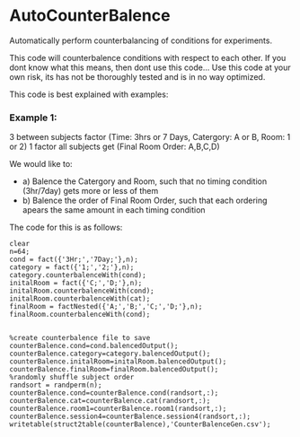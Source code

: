 # AutoCounterBalence
Automatically perform counterbalancing of conditions for experiments.

This code will counterbalence conditions with respect to each other. If you dont know what this means, then dont use this code...
Use this code at your own risk, its has not be thoroughly tested and is in no way optimized. 

This code is best explained with examples:
### Example 1:
3 between subjects factor (Time: 3hrs or 7 Days, Catergory: A or B, Room: 1 or 2)
1 factor all subjects get (Final Room Order: A,B,C,D)

We would like to: 
- a) Balence the Catergory and Room, such that no timing condition (3hr/7day) gets more or less of them
- b) Balence the order of Final Room Order, such that each ordering apears the same amount in each timing condition

The code for this is as follows:
```
clear
n=64;
cond = fact({'3Hr;','7Day;'},n);
category = fact({'1;','2;'},n);
category.counterbalenceWith(cond);
initalRoom = fact({'C;','D;'},n);
initalRoom.counterbalenceWith(cond);
initalRoom.counterbalenceWith(cat);
finalRoom = factNested({'A;','B;','C;','D;'},n);
finalRoom.counterbalenceWith(cond);


%create counterbalence file to save
counterBalence.cond=cond.balencedOutput();
counterBalence.category=category.balencedOutput();
counterBalence.initalRoom=initalRoom.balencedOutput();
counterBalence.finalRoom=finalRoom.balencedOutput();
%randomly shuffle subject order
randsort = randperm(n);
counterBalence.cond=counterBalence.cond(randsort,:);
counterBalence.cat=counterBalence.cat(randsort,:);
counterBalence.room1=counterBalence.room1(randsort,:);
counterBalence.session4=counterBalence.session4(randsort,:);
writetable(struct2table(counterBalence),'CounterBalenceGen.csv');

```
